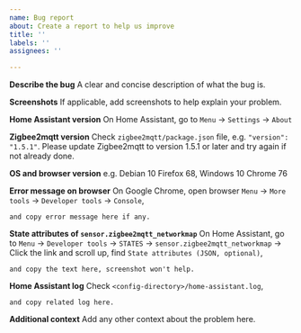 ```yaml
---
name: Bug report
about: Create a report to help us improve
title: ''
labels: ''
assignees: ''

---
```


**Describe the bug**
A clear and concise description of what the bug is.

**Screenshots**
If applicable, add screenshots to help explain your problem.

**Home Assistant version**
On Home Assistant, go to `Menu` -> `Settings` -> `About`

**Zigbee2mqtt version**
Check `zigbee2mqtt/package.json` file, e.g. `"version": "1.5.1"`. Please update
Zigbee2mqtt to version 1.5.1 or later and try again if not already done.

**OS and browser version**
 e.g. Debian 10 Firefox 68, Windows 10 Chrome 76

**Error message on browser**
On Google Chrome, open browser `Menu` -> `More tools` -> `Developer tools` -> `Console`,
```
and copy error message here if any.
```

**State attributes of `sensor.zigbee2mqtt_networkmap`**
On Home Assistant, go to `Menu` -> `Developer tools` -> `STATES` ->
`sensor.zigbee2mqtt_networkmap` -> Click the link and scroll up, find `State
attributes (JSON, optional)`,
```
and copy the text here, screenshot won't help.
```

**Home Assistant log**
Check `<config-directory>/home-assistant.log`,
```
and copy related log here.
```

**Additional context**
Add any other context about the problem here.
